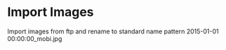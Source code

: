 # Import Images
Import images from ftp and rename to standard name pattern 2015-01-01 00:00:00_mobi.jpg
